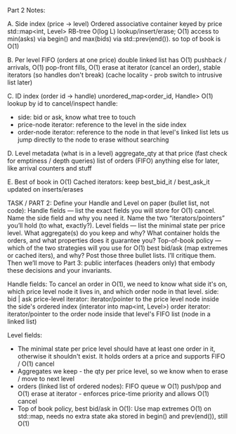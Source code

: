 Part 2 Notes:

A. Side index (price -> level)
Ordered associative container keyed by price
std::map<int, Level> RB-tree
O(log L) lookup/insert/erase; O(1) access to min(asks) via begin() and max(bids) via std::prev(end()).
so top of book is O(1)

B. Per level FIFO (orders at one price)
double linked list
has O(1) pushback / arrivals, O(1) pop-front fills, O(1) erase at iterator (cancel an order), stable iterators (so handles don't break)
(cache locality - prob switch to intrusive list later)

C. ID index (order id -> handle)
unordered_map<order_id, Handle>
O(1) lookup by id to cancel/inspect
handle: 
- side: bid or ask, know what tree to touch
- price-node iterator: reference to the level in the side index
- order-node iterator: reference to the node in that level's linked list
lets us jump directly to the node to erase without searching

D. Level metadata (what is in a level)
aggregate_qty at that price (fast check for emptiness / depth queries)
list of orders (FIFO)
anything else for later, like arrival counters and stuff

E. Best of book in O(1)
Cached iterators: keep best_bid_it / best_ask_it updated on inserts/erases

TASK / PART 2:
Define your Handle and Level on paper (bullet list, not code):
Handle fields — list the exact fields you will store for O(1) cancel.
Name the side field and why you need it.
Name the two “iterators/pointers” you’ll hold (to what, exactly?).
Level fields — list the minimal state per price level.
What aggregate(s) do you keep and why?
What container holds the orders, and what properties does it guarantee you?
Top-of-book policy — which of the two strategies will you use for O(1) best bid/ask (map extremes or cached iters), and why?
Post those three bullet lists. I’ll critique them. Then we’ll move to Part 3: public interfaces (headers only) that embody these decisions and your invariants.

Handle fields:
To cancel an order in O(1), we need to know what side it's on, which price level node it lives in, and which order node in that level.
side: bid | ask
price-level iterator: iterator/pointer to the price level node inside the side's ordered index (interator into map<int, Level>)
order iterator: iterator/pointer to the order node inside that level's FIFO list (node in a linked list)

Level fields:
- The minimal state per price level should have at least one order in it, otherwise it shouldn't exist. It holds orders at a price and supports FIFO / O(1) cancel
- Aggregates we keep - the qty per price level, so we know when to erase / move to next level
- orders (linked list of ordered nodes): FIFO queue w O(1) push/pop and O(1) erase at iterator - enforces price-time priority and allows O(1) cancel
- Top of book policy, best bid/ask in O(1):
Use map extremes
O(1) on std::map, needs no extra state
aka stored in begin() and prev(end()), still O(1)